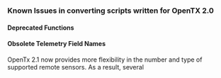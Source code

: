 ### Known Issues in converting scripts written for OpenTX 2.0

#### Deprecated Functions

#### Obsolete Telemetry Field Names

OpenTx 2.1 now provides more flexibility in the number and type of supported remote sensors. As a result, several 
